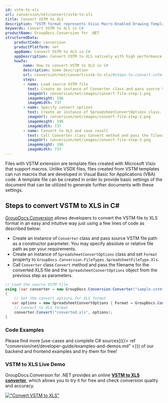 ```yaml
---
id: vstm-to-xls
url: conversion/net/convert/vstm-to-xls
title: Convert VSTM to XLS
description: "VSTM format represents Visio Macro-Enabled Drawing Template with .vstm extension. Learn how to convert VSTM to XLS file programmatically in C# language using GroupDocs.Conversion for .NET library."
keywords: Convert VSTM to XLS in C#
productName: GroupDocs.Conversion for .NET
structuredData:
    productCode: conversion
    productPlatform: net
    appName: Convert VSTM to XLS in C#
    appDescription: Convert VSTM to XLS natively with high performance using C# language and server side GroupDocs.Conversion for .NET APIs, without the use of any software like Microsoft or Open Office.
    howTo:
        name: How to convert VSTM to XLS in C# 
        description: Some description
        url: conversion/net/convert/vstm-to-xls/#steps-to-convert-vstm-to-xls-in-c
        steps:
        - name: Load source VSTM file 
          text: Create an instance of Converter class and pass source VSTM file path as a constructor parameter. You may specify absolute or relative file path as per your requirements. 
          imageUrl: conversion/net/images/convert-file-step-1.png
          imageHeight: 196
          imageWidth: 737
        - name: Specify convert options 
          text: Create an instance of SpreadsheetConvertOptions class.
          imageUrl: conversion/net/images/convert-file-step-2.png
          imageHeight: 196
          imageWidth: 737
        - name: Convert to XLS and save result 
          text: Call Converter class Convert method and pass the filename for the converted HTML file and the SpreadsheetConvertOptions object from the previous step as parameters.
          imageUrl: conversion/net/images/convert-file-step-3.png
          imageHeight: 196
          imageWidth: 737
---
```


Files with VSTM extension are template files created with Microsoft Visio that support macros. Unlike VSDX files, files created from VSTM templates can run macros that are developed in Visual Basic for Applications (VBA) code. A template file can be created in order to provide basic settings of the document that can be utilized to generate further documents with these settings.

## Steps to convert VSTM to XLS in C#

[GroupDocs.Conversion](https://products.groupdocs.com/conversion/net) allows developers to convert the VSTM file to XLS format in an easy and intuitive way just using a few lines of code as described below:

* Create an instance of `Converter` class and pass source VSTM file path as a constructor parameter. You may specify absolute or relative file path as per your requirements. 
* Create an instance of `SpreadsheetConvertOptions` class and set `Format` property to `GroupDocs.Conversion.FileTypes.SpreadsheetFileType.Xls`.
* Call `Converter` class `Convert` method and pass the filename for the converted XLS file and the `SpreadsheetConvertOptions` object from the previous step as parameters.

```csharp
// Load the source VSTM file
using (var converter = new GroupDocs.Conversion.Converter("sample.vstm"))
{
    // Set the convert options for XLS format
   var options = new SpreadsheetConvertOptions { Format = GroupDocs.Conversion.FileTypes.SpreadsheetFileType.Xls };
    // Convert to XLS format
    converter.Convert("converted.xls", options);
}
```

### Code Examples

Please find more [use-cases and complete C# sources]({{< ref "conversion/net/developer-guide/examples-and-demos.md" >}}) of our backend and frontend examples and try them for free!

### VSTM to XLS Live Demo

GroupDocs.Conversion for .NET provides an online [**VSTM to XLS converter**](https://products.groupdocs.app/conversion/vstm-to-xls), which allows you to try it for free and check conversion quality and accuracy.

[!["Convert VSTM to XLS"](conversion/net/images/convert-to-xls/convert-vstm-to-xls.png)](https://products.groupdocs.app/conversion/vstm-to-xls)